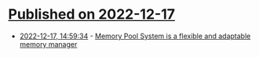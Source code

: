 # [Published on 2022-12-17](index.md)

* [2022-12-17, 14:59:34](https://lobste.rs/s/miyufs/memory_pool_system_is_flexible_adaptable) - [Memory Pool System is a flexible and adaptable memory manager](https://www.ravenbrook.com/project/mps/)
